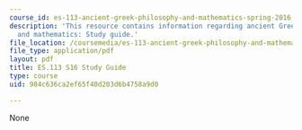 ```yaml
---
course_id: es-113-ancient-greek-philosophy-and-mathematics-spring-2016
description: 'This resource contains information regarding ancient Greek philosophy
  and mathematics: Study guide.'
file_location: /coursemedia/es-113-ancient-greek-philosophy-and-mathematics-spring-2016/984c636ca2ef65f40d203d6b4758a9d0_MITES_113S16_ReadingQues.pdf
file_type: application/pdf
layout: pdf
title: ES.113 S16 Study Guide
type: course
uid: 984c636ca2ef65f40d203d6b4758a9d0

---
```

None